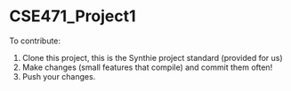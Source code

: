 # CSE471_Project1
To contribute:

1. Clone this project, this is the Synthie project standard (provided for us)
2. Make changes (small features that compile) and commit them often!
3. Push your changes.
